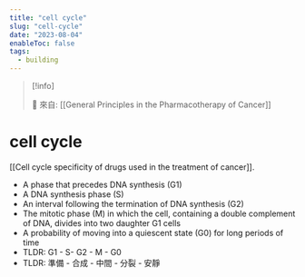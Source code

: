 ```yaml
---
title: "cell cycle"
slug: "cell-cycle"
date: "2023-08-04"
enableToc: false
tags:
  - building
---
```


> [!info]
>
> 🌱 來自: [[General Principles in the Pharmacotherapy of Cancer]]

# cell cycle

[[Cell cycle specificity of drugs used in the treatment of cancer]].

- A phase that precedes DNA synthesis (G1)
- A DNA synthesis phase (S)
- An interval following the termination of DNA synthesis (G2)
- The mitotic phase (M) in which the cell, containing a double complement of DNA, divides into two daughter G1 cells
- A probability of moving into a quiescent state (G0) for long periods of time
- TLDR: G1 - S- G2 - M - G0
- TLDR: 準備 - 合成 - 中間 - 分裂 - 安靜
